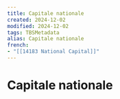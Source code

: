 ```yaml
---
title: Capitale nationale
created: 2024-12-02
modified: 2024-12-02
tags: TBSMetadata
alias: Capitale nationale
french:
- "[[14183 National Capital]]"
---
```

# Capitale nationale
